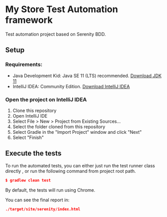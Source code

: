 # My Store Test Automation framework
Test automation project based on Serenity BDD.

## Setup

### Requirements:
* Java Development Kid: Java SE 11 (LTS) recommended.
    [Download JDK 11](https://www.oracle.com/technetwork/java/javase/downloads/jdk11-downloads-5066655.html)
* IntelliJ IDEA: Community Edition.
    [Download IntelliJ IDEA](https://www.jetbrains.com/idea/download) 

### Open the project on IntelliJ IDEA

1. Clone this repository
2. Open IntelliJ IDE
3. Select File > New > Project from Existing Sources...
4. Select the folder cloned from this repository
5. Select Gradle in the "Import Project" window and click "Next"
6. Select "Finish"

## Execute the tests
To run the automated tests, you can either just run the test runner class directly , or run the following command from project root path.

```json
$ gradlew clean test
```

By default, the tests will run using Chrome.


You can see the final report in:
```json
./target/site/serenity/index.html
```
